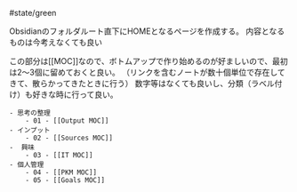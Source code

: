 #state/green

Obsidianのフォルダルート直下にHOMEとなるページを作成する。
内容となるものは今考えなくても良い

この部分は[[MOC]]なので、ボトムアップで作り始めるのが好ましいので、最初は2〜3個に留めておくと良い。
（リンクを含むノートが数十個単位で存在してきて、散らかってきたときに行う）
数字等はなくても良いし、分類（ラベル付け）も好きな時に行って良い。


```**例**
- 思考の整理
	- 01 - [[Output MOC]]
- インプット
	- 02 - [[Sources MOC]]
-  興味
	- 03 - [[IT MOC]]
- 個人管理
	- 04 - [[PKM MOC]]
	- 05 - [[Goals MOC]]
```

